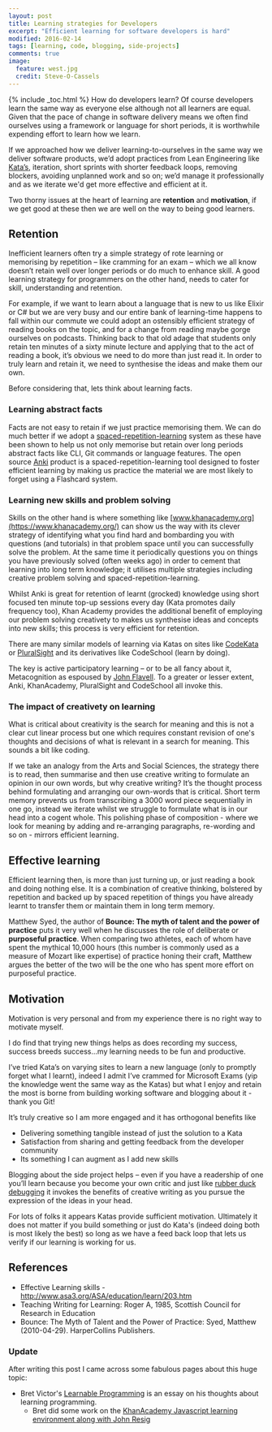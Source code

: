 ```yaml
---
layout: post
title: Learning strategies for Developers
excerpt: "Efficient learning for software developers is hard"
modified: 2016-02-14
tags: [learning, code, blogging, side-projects]
comments: true
image:
  feature: west.jpg
  credit: Steve-O-Cassels
---
```

{% include _toc.html %}
How do developers learn? Of course developers learn the same way as everyone else although not all learners are equal. Given that the pace of change in software delivery means we often find ourselves using a framework or language for short periods, it is worthwhile expending effort to learn how we learn.

If we approached how we deliver learning-to-ourselves in the same way we deliver software products, we’d adopt practices from Lean Engineering like [Kata’s](https://en.wikipedia.org/wiki/Kata), iteration, short sprints with shorter feedback loops, removing blockers, avoiding unplanned work and so on; we’d manage it professionally and as we iterate we'd get more effective and efficient at it.

Two thorny issues at the heart of learning are **retention** and **motivation**, if we get good at these then we are well on the way to being good learners.

## Retention
Inefficient learners often try a simple strategy of rote learning or memorising by repetition – like cramming for an exam – which we all know doesn’t retain well over longer periods or do much to enhance skill.  A good learning strategy for programmers on the other hand, needs to cater for skill, understanding and retention.

For example, if we want to learn about a language that is new to us like Elixir or C# but we are very busy and our entire bank of learning-time happens to fall within our commute we could adopt an ostensibly efficient strategy of reading books on the topic, and for a change from reading maybe gorge ourselves on podcasts.  Thinking back to that old adage that students only retain ten minutes of a sixty minute lecture and applying that to the act of reading a book, it’s obvious we need to do more than just read it.  In order to truly learn and retain it, we need to synthesise the ideas and make them our own.

Before considering that, lets think about learning facts.

### Learning abstract facts
Facts are not easy to retain if we just practice memorising them.  We can do much better if we adopt a [spaced-repetition-learning](https://en.wikipedia.org/wiki/Spaced_repetition) system as these have been shown to help us not only memorise but retain over long periods abstract facts like CLI, Git commands or language features.  The open source [Anki](http://ankisrs.net/) product is a spaced-repetition-learning tool designed to foster efficient learning by making us practice the material we are most likely to forget using a Flashcard system.  

### Learning new skills and problem solving
Skills on the other hand is where something like [www.khanacademy.org](https://www.khanacademy.org/) can show us the way with its clever strategy of identifying what you find hard and bombarding you with questions (and tutorials) in that problem space until you can successfully solve the problem.  At the same time it periodically questions you on things you have previously solved (often weeks ago) in order to cement that learning into long term knowledge; it utilises multiple strategies including creative problem solving and spaced-repetition-learning.

Whilst Anki is great for retention of learnt (grocked) knowledge using short focused ten minute top-up sessions every day (Kata promotes daily frequency too), Khan Academy provides the additional benefit of employing our problem solving creativety to makes us synthesise ideas and concepts into new skills; this process is very efficient for retention.

There are many similar models of learning via Katas on sites like [CodeKata](http://codekata.com/) or [PluralSight](http://www.pluralsight.com) and its derivatives like CodeSchool (learn by doing).

The key is active participatory learning – or to be all fancy about it,  Metacognition as espoused by [John Flavell](https://en.wikipedia.org/wiki/John_H._Flavell). To a greater or lesser extent,  Anki, KhanAcademy, PluralSight and CodeSchool all invoke this.

### The impact of creativety on learning
What is critical about creativity is the search for meaning and this is not a clear cut linear process but one which requires constant revision of one's thoughts and decisions of what is relevant in a search for meaning.  This sounds a bit like coding.

If we take an analogy from the Arts and Social Sciences, the strategy there is to read, then summarise and then use creative writing to formulate an opinion in our own words, but why creative writing?  It’s the thought process behind formulating and arranging our own-words that is critical.  Short term memory prevents us from transcribing a 3000 word piece sequentially in one go,  instead we iterate whilst we struggle to formulate what is in our head into a cogent whole.  This polishing phase of composition - where we look for meaning by adding and re-arranging paragraphs, re-wording and so on - mirrors efficient learning.

## Effective learning
Efficient learning then, is more than just turning up, or just reading a book and doing nothing else. It is a combination of creative thinking, bolstered by repetition and backed up by spaced repetition of things you have already learnt to transfer them or maintain them in long term memory.

Matthew Syed, the author of **Bounce: The myth of talent and the power of practice** puts it very well when he discusses the role of deliberate or **purposeful practice**.  When comparing two athletes, each of whom have spent the mythical 10,000 hours (this number is commonly used as a measure of Mozart like expertise) of practice honing their craft, Matthew  argues the better of the two will be the one who has spent more effort on purposeful practice.

## Motivation
Motivation is very personal and from my experience there is no right way to motivate myself.

I do find that trying new things helps as does recording my success, success breeds success...my learning needs to be fun and productive.

I’ve tried Kata’s on varying sites to learn a new language (only to promptly
forget what I learnt), indeed I admit I’ve crammed for Microsoft Exams (yip the knowledge went the same way as the Katas) but what I enjoy and retain the most is borne from building working software and blogging about it - thank you Git!

It’s truly creative so I am more engaged and it has orthogonal benefits like

*	Delivering something tangible instead of just the solution to a Kata
*	Satisfaction from sharing and getting feedback from the developer community
* Its something I can augment as I add new skills

Blogging about the side project helps – even if you have a readership of one you’ll learn because you become your own critic and just like [rubber duck debugging](https://en.wikipedia.org/wiki/Rubber_duck_debugging) it invokes the benefits of creative writing as you pursue the expression of the ideas in your head.

For lots of folks it appears Katas provide sufficient motivation.  Ultimately it does not matter if you build something or just do Kata's (indeed doing both is most likely the best) so long as we have a feed back loop that lets us verify if our learning is working for us.

## References

* Effective Learning skills - http://www.asa3.org/ASA/education/learn/203.htm
* Teaching Writing for Learning: Roger A, 1985, Scottish Council for Research in Education
* Bounce: The Myth of Talent and the Power of Practice: Syed, Matthew (2010-04-29).  HarperCollins Publishers.

### Update

After writing this post I came across some fabulous pages about this huge topic:

* Bret Victor's [Learnable Programming](http://worrydream.com/LearnableProgramming/) is an essay on his thoughts about learning programming.
  * Bret did some work on the [KhanAcademy Javascript learning environment along with John Resig](http://ejohn.org/blog/introducing-khan-cs/)

